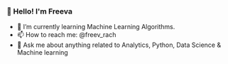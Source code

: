 ### 👋 Hello! I'm Freeva 

- 🌱 I’m currently learning Machine Learning Algorithms.
- 📫 How to reach me: @freev_rach
- :speech_balloon: Ask me about anything related to Analytics, Python, Data Science & Machine learning


